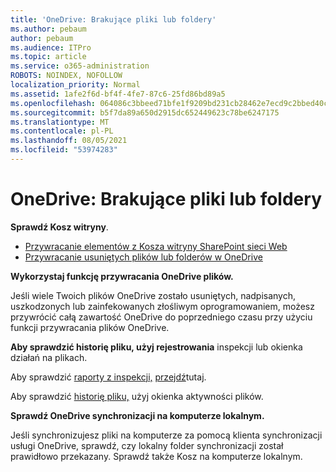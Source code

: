 ```yaml
---
title: 'OneDrive: Brakujące pliki lub foldery'
ms.author: pebaum
author: pebaum
ms.audience: ITPro
ms.topic: article
ms.service: o365-administration
ROBOTS: NOINDEX, NOFOLLOW
localization_priority: Normal
ms.assetid: 1afe2f6d-bf4f-4fe7-87c6-25fd86bd89a5
ms.openlocfilehash: 064086c3bbeed71bfe1f9209bd231cb28462e7ecd9c2bbed40c4716392eabe72
ms.sourcegitcommit: b5f7da89a650d2915dc652449623c78be6247175
ms.translationtype: MT
ms.contentlocale: pl-PL
ms.lasthandoff: 08/05/2021
ms.locfileid: "53974283"
---
```

# <a name="onedrive-missing-files-or-folders"></a>OneDrive: Brakujące pliki lub foldery

**Sprawdź Kosz witryny**.

- [Przywracanie elementów z Kosza witryny SharePoint sieci Web](https://support.microsoft.com/office/restore-items-in-the-recycle-bin-that-were-deleted-from-sharepoint-or-teams-6df466b6-55f2-4898-8d6e-c0dff851a0be)
- [Przywracanie usuniętych plików lub folderów w OneDrive](https://support.office.com/article/Restore-deleted-files-or-folders-in-OneDrive-949ada80-0026-4db3-a953-c99083e6a84f)


**Wykorzystaj funkcję przywracania OneDrive plików.** 

Jeśli wiele Twoich plików OneDrive zostało usuniętych, nadpisanych, uszkodzonych lub zainfekowanych złośliwym oprogramowaniem, możesz [](https://support.office.com/article/Restore-your-OneDrive-fa231298-759d-41cf-bcd0-25ac53eb8a15) przywrócić całą zawartość OneDrive do poprzedniego czasu przy użyciu funkcji przywracania plików OneDrive.


**Aby sprawdzić historię pliku, użyj rejestrowania** inspekcji lub okienka działań na plikach.

Aby sprawdzić [raporty z inspekcji,](https://docs.microsoft.com/microsoft-365/compliance/search-the-audit-log-in-security-and-compliance) [przejdź](https://sip.protection.office.com/)tutaj.


Aby sprawdzić [historię pliku,](https://support.office.com/article/File-activity-in-a-document-library-6105ecda-1dd0-4f6f-9542-102bf5c0ffe0) użyj okienka aktywności plików.


**Sprawdź OneDrive synchronizacji na komputerze lokalnym.**

Jeśli synchronizujesz pliki na komputerze za pomocą klienta synchronizacji usługi OneDrive, sprawdź, czy lokalny folder synchronizacji został prawidłowo przekazany. Sprawdź także Kosz na komputerze lokalnym.

